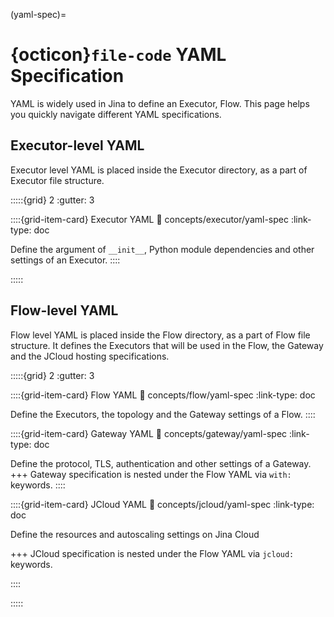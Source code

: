 (yaml-spec)=
# {octicon}`file-code` YAML Specification

YAML is widely used in Jina to define an Executor, Flow. This page helps you quickly navigate different YAML specifications.

## Executor-level YAML

Executor level YAML is placed inside the Executor directory, as a part of Executor file structure.

:::::{grid} 2
:gutter: 3


::::{grid-item-card} Executor YAML
:link: concepts/executor/yaml-spec
:link-type: doc

Define the argument of `__init__`, Python module dependencies and other settings of an Executor. 
::::


:::::

## Flow-level YAML

Flow level YAML is placed inside the Flow directory, as a part of Flow file structure. It defines the Executors that will be used in the Flow, the Gateway and the JCloud hosting specifications.


:::::{grid} 2
:gutter: 3

::::{grid-item-card} Flow YAML
:link: concepts/flow/yaml-spec
:link-type: doc

Define the Executors, the topology and the Gateway settings of a Flow.
::::

::::{grid-item-card} Gateway YAML
:link: concepts/gateway/yaml-spec
:link-type: doc

Define the protocol, TLS, authentication and other settings of a Gateway.
+++
Gateway specification is nested under the Flow YAML via `with:` keywords.
::::

::::{grid-item-card} JCloud YAML
:link: concepts/jcloud/yaml-spec
:link-type: doc

Define the resources and autoscaling settings on Jina Cloud

+++
JCloud specification is nested under the Flow YAML via `jcloud:` keywords.

::::

:::::
